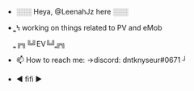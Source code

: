 -  ░░░ Heya, @LeenahJz here ░░░

-  ͚͚Ϟ working on things related to PV and eMob

   ͚͚╔╗╚╝EV╚╝͚͚╔╗

- 📫 How to reach me: 
      →discord: dntknyseur#0671 
                                ┘
- ◄           ﬁﬁ                 ►                     
                                


